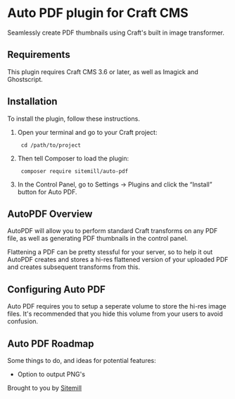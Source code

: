 # Auto PDF plugin for Craft CMS

Seamlessly create PDF thumbnails using Craft's built in image transformer.


## Requirements

This plugin requires Craft CMS 3.6 or later, as well as Imagick and Ghostscript.

## Installation

To install the plugin, follow these instructions.

1. Open your terminal and go to your Craft project:

        cd /path/to/project

2. Then tell Composer to load the plugin:

        composer require sitemill/auto-pdf

3. In the Control Panel, go to Settings → Plugins and click the “Install” button for Auto PDF.

## AutoPDF Overview

AutoPDF will allow you to perform standard Craft transforms on any PDF file, as well as generating PDF thumbnails in the control panel.

Flattening a PDF can be pretty stessful for your server, so to help it out AutoPDF creates and stores a hi-res flattened version of your uploaded PDF and creates subsequent transforms from this.  

## Configuring Auto PDF

Auto PDF requires you to setup a seperate volume to store the hi-res image files. It's recommended that you hide this volume from your users to avoid confusion.

## Auto PDF Roadmap

Some things to do, and ideas for potential features:

* Option to output PNG's

Brought to you by [Sitemill](sitemill.co)
